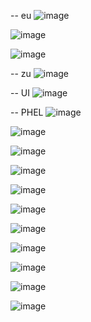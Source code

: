 -- eu
![image](https://user-images.githubusercontent.com/5567035/122145813-0e067b00-ceaa-11eb-8c59-1d52d30f7749.png)

![image](https://user-images.githubusercontent.com/5567035/122145916-39896580-ceaa-11eb-813e-57dbd0058a9d.png)

![image](https://user-images.githubusercontent.com/5567035/122146199-b61c4400-ceaa-11eb-9502-ebe063c70d71.png)


-- zu
![image](https://user-images.githubusercontent.com/5567035/122146468-3642a980-ceab-11eb-9656-0592692f73d8.png)


-- UI
![image](https://user-images.githubusercontent.com/5567035/122149253-e3b7bc00-ceaf-11eb-8478-c3325b5feb0e.png)

-- PHEL
![image](https://user-images.githubusercontent.com/5567035/122149809-c9321280-ceb0-11eb-8312-06046294a836.png)


![image](https://user-images.githubusercontent.com/5567035/122145195-e7941000-cea8-11eb-8b15-9c74676cd14d.png)

![image](https://user-images.githubusercontent.com/5567035/121290752-40a8f480-c93b-11eb-99cf-738e1a8f9ea6.png)

![image](https://user-images.githubusercontent.com/5567035/121290712-2f5fe800-c93b-11eb-88f6-06d1d99f6ca0.png)

![image](https://user-images.githubusercontent.com/5567035/121289599-50bfd480-c939-11eb-9498-a2bc31e32dae.png)

![image](https://user-images.githubusercontent.com/5567035/121288555-ad21f480-c937-11eb-9b0d-e344df328b74.png)

![image](https://user-images.githubusercontent.com/5567035/121288391-66cc9580-c937-11eb-91fa-7151a787df91.png)

![image](https://user-images.githubusercontent.com/5567035/121288242-29680800-c937-11eb-97d2-a92456dd07ad.png)

![image](https://user-images.githubusercontent.com/5567035/121288085-e9088a00-c936-11eb-93da-a710abe9e540.png)

![image](https://user-images.githubusercontent.com/5567035/120737086-8cc1f680-c541-11eb-85b0-b2cbb6fea0fb.png)

![image](https://user-images.githubusercontent.com/5567035/120737302-f3dfab00-c541-11eb-99f6-f3b8b8f102d3.png)


